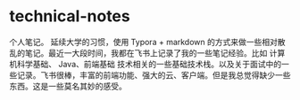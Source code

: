 # technical-notes
个人笔记。 延续大学的习惯，使用 Typora + markdown 的方式来做一些相对散乱的笔记。最近一大段时间，我都在飞书上记录了我的一些笔记经验。比如 计算机科学基础、 Java、前端基础 技术相关的一些基础技术栈。以及关于面试中的一些记录。飞书很棒，丰富的前端功能、强大的云、客户端。但是我总觉得缺少一些东西。这是一些莫名其妙的感受。
